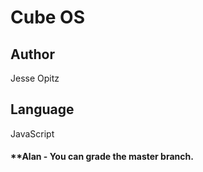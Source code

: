 # Cube OS
## Author 
Jesse Opitz
## Language 
JavaScript

#### **Alan - You can grade the master branch.
